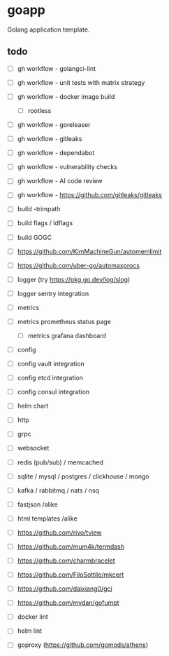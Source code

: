 # goapp

Golang application template.

## todo

+ [ ] gh workflow - golangci-lint
+ [ ] gh workflow - unit tests with matrix strategy
+ [ ] gh workflow - docker image build
  + [ ] rootless
+ [ ] gh workflow - goreleaser
+ [ ] gh workflow - gitleaks
+ [ ] gh workflow - dependabot
+ [ ] gh workflow - vulnerability checks
+ [ ] gh workflow - AI code review
+ [ ] gh workflow - https://github.com/gitleaks/gitleaks
+ [ ] build -trimpath
+ [ ] build flags / ldflags
+ [ ] build GOGC
+ [ ] https://github.com/KimMachineGun/automemlimit
+ [ ] https://github.com/uber-go/automaxprocs

+ [ ] logger (try https://pkg.go.dev/log/slog)
+ [ ] logger sentry integration
+ [ ] metrics
+ [ ] metrics prometheus status page
  + [ ] metrics grafana dashboard   
+ [ ] config
+ [ ] config vault integration
+ [ ] config etcd integration
+ [ ] config consul integration
+ [ ] helm chart

+ [ ] http
+ [ ] grpc
+ [ ] websocket
+ [ ] redis (pub/sub) / memcached
+ [ ] sqlite / mysql / postgres / clickhouse / mongo
+ [ ] kafka / rabbitmq / nats / nsq

+ [ ] fastjson /alike
+ [ ] html templates /alike

+ [ ] https://github.com/rivo/tview
+ [ ] https://github.com/mum4k/termdash
+ [ ] https://github.com/charmbracelet

+ [ ] https://github.com/FiloSottile/mkcert
+ [ ] https://github.com/daixiang0/gci
+ [ ] https://github.com/mvdan/gofumpt
+ [ ] docker lint
+ [ ] helm lint
+ [ ] goproxy (https://github.com/gomods/athens)

